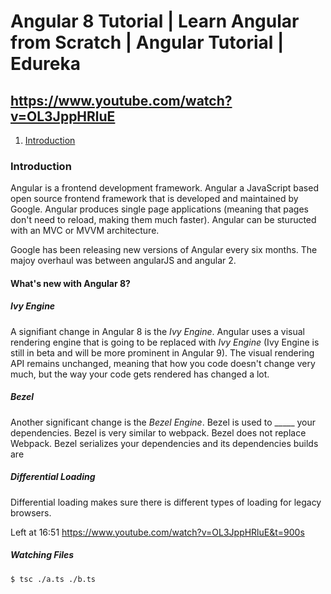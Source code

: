 # Angular 8 Tutorial | Learn Angular from Scratch | Angular Tutorial | Edureka

## https://www.youtube.com/watch?v=OL3JppHRluE

1. [ Introduction ](#introduction)

<a data="introduction"></a>

### Introduction

Angular is a frontend development framework. Angular a JavaScript based open source frontend framework that is developed and maintained by Google. Angular produces single page applications (meaning that pages don't need to reload, making them much faster). Angular can be sturucted with an MVC or MVVM architecture.  

Google has been releasing new versions of Angular every six months. The majoy overhaul was between angularJS and angular 2. 

#### What's new with Angular 8?

##### Ivy Engine

A signifiant change in Angular 8 is the _Ivy Engine_. Angular uses a visual rendering engine that is going to be replaced with _Ivy Engine_ (Ivy Engine is still in beta and will be more prominent in Angular 9). The visual rendering API remains unchanged, meaning that how you code doesn't change very much, but the way your code gets rendered has changed a lot. 

##### Bezel

Another significant change is the _Bezel Engine_. Bezel is used to _____ your dependencies. Bezel is very similar to webpack. Bezel does not replace Webpack. Bezel serializes your dependencies and its dependencies builds are 

##### Differential Loading

Differential loading makes sure there is different types of loading for legacy browsers.

Left at 16:51
https://www.youtube.com/watch?v=OL3JppHRluE&t=900s


##### Watching Files

`$ tsc ./a.ts ./b.ts`